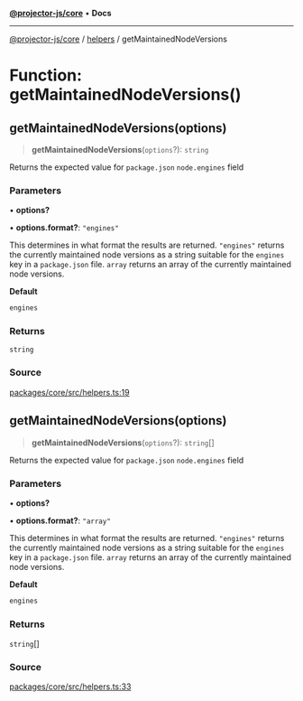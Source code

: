 [**@projector-js/core**](../../README.md) • **Docs**

***

[@projector-js/core](../../README.md) / [helpers](../README.md) / getMaintainedNodeVersions

# Function: getMaintainedNodeVersions()

## getMaintainedNodeVersions(options)

> **getMaintainedNodeVersions**(`options`?): `string`

Returns the expected value for `package.json` `node.engines` field

### Parameters

• **options?**

• **options.format?**: `"engines"`

This determines in what format the results are returned. `"engines"`
returns the currently maintained node versions as a string suitable for the
`engines` key in a `package.json` file. `array` returns an array of the
currently maintained node versions.

**Default**

```ts
engines
```

### Returns

`string`

### Source

[packages/core/src/helpers.ts:19](https://github.com/Xunnamius/projector/blob/eaae74353ca5b35a9a0ca3db8a554376fec1dd9b/packages/core/src/helpers.ts#L19)

## getMaintainedNodeVersions(options)

> **getMaintainedNodeVersions**(`options`?): `string`[]

Returns the expected value for `package.json` `node.engines` field

### Parameters

• **options?**

• **options.format?**: `"array"`

This determines in what format the results are returned. `"engines"`
returns the currently maintained node versions as a string suitable for the
`engines` key in a `package.json` file. `array` returns an array of the
currently maintained node versions.

**Default**

```ts
engines
```

### Returns

`string`[]

### Source

[packages/core/src/helpers.ts:33](https://github.com/Xunnamius/projector/blob/eaae74353ca5b35a9a0ca3db8a554376fec1dd9b/packages/core/src/helpers.ts#L33)
